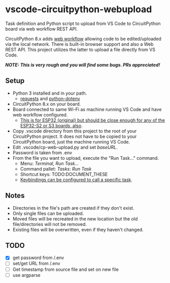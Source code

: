 # vscode-circuitpython-webupload
Task definition and Python script to upload from VS Code to CircuitPython board via web workflow REST API.

CircuitPython 8.x adds [web workflow](https://docs.circuitpython.org/en/latest/docs/workflows.html#web) allowing code to be edited/uploaded via the local network. There is built-in browser support and also a Web REST API. This project utilizes the latter to upload a file directly from VS Code.

***NOTE: This is very rough and you will find some bugs. PRs appreciated!***

## Setup
* Python 3 installed and in your path.
  * [requests](https://pypi.org/project/requests/) and [python-dotenv](https://pypi.org/project/python-dotenv/)
* CircuitPython 8.x on your board.
* Board connected to same Wi-Fi as machine running VS Code and have web workflow configured.
  * [This is for ESP32 (original) but should be close enough for any of the ESP32-S2 or S3 boards, also](https://learn.adafruit.com/circuitpython-with-esp32-quick-start/setting-up-web-workflow).
* Copy .vscode directory from this project to the root of your CircuitPython project. It does not have to be copied to your CircuitPython board, just the machine running VS Code.
* Edit .vscode/cp-web-upload.py and set _baseURL_.
* Password is taken from .env
* From the file you want to upload, execute the "Run Task..." command.
  * Menu: _Terminal, Run Task..._
  * Command pallet: _Tasks: Run Task_
  * Shortcut keys: TODO:DOCUMENT_THESE
  * [Keybindings can be configured to call a specific task](https://code.visualstudio.com/docs/editor/tasks#_binding-keyboard-shortcuts-to-tasks).

## Notes
* Directories in the file's path are created if they don't exist.
* Only single files can be uploaded.
* Moved files will be recreated in the new location but the old file/directories will not be removed.
* Existing files will be overwritten, even if they haven't changed.

## TODO
- [X] get password from /.env
- [ ] set/get URL from /.env
- [ ] Get timestamp from source file and set on new file
- [ ] use argparse
